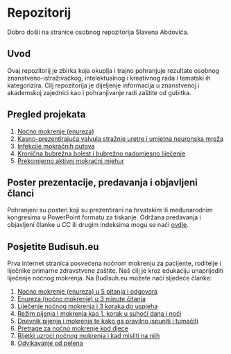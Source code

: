 # Repozitorij

Dobro došli na stranice osobnog repozitorija Slavena Abdovića.

## Uvod

Ovaj repozitorij je zbirka koja okuplja i trajno pohranjuje rezultate osobnog znanstveno-istraživačkog, intelektualnog i kreativnog rada i tematski ih kategorizira. Cilj repozitorija je dijeljenje informacija u znanstvenoj i akademskoj zajednici kao i pohranjivanje radi zaštite od gubitka.

## Pregled projekata

1. [Noćno mokrenje (enureza)](enureza.md)
2. [Kasno-prezentirajuća valvula stražnje uretre i umjetna neuronska mreža](puv.md)
3. [Infekcije mokraćnih putova](uti.md)
3. [Kronična bubrežna bolest i bubrežno nadomjesno liječenje](ckd.md)
4. [Prekomjerno aktivni mokraćni mjehur](oab.md)

## Poster prezentacije, predavanja i objavljeni članci

Pohranjeni su posteri koji su prezentirani na hrvatskim ili međunarodnim kongresima u PowerPoint formatu za tiskanje. Održana predavanja i objavljeni članke u CC ili drugim indeksima mogu se naći [ovdje](art.md).

## Posjetite Budisuh.eu

Prva internet stranica posvećena noćnom mokrenju za pacijente, roditelje i liječnike primarne zdravstvene zaštite. Naš cilj je kroz edukaciju unaprijediti liječenje noćnog mokrenja. Na Budisuh.eu možete naći sljedeće članke:
1. [Noćno mokrenje (enureza) u 5 pitanja i odgovora](https://budisuh.eu/nocno-mokrenje-enureza-djeca-dijagnostika-lijecenje/)
2. [Enureza (noćno mokrenje) u 3 minute čitanja](https://budisuh.eu/enureza-nocno-mokrenje-ukratko/)
3. [Liječenje noćnog mokrenja i 3 koraka do uspjeha](https://budisuh.eu/uspjesno-lijecenje-nocnog-mokrenja/)
4. [Režim pijenja i mokrenja kao 1. korak u suhoći dana i noći](https://budisuh.eu/rezim-pijenja-i-mokrenja-prvi-korak-do-suhoce/)
5. [Dnevnik pijenja i mokrenja te kako ga pravilno ispuniti i tumačiti](https://budisuh.eu/dnevnik-pijenja-i-mokrenja-ispunjavanje-tumacenje/)
6. [Pretrage za noćno mokrenje kod djece](https://budisuh.eu/pretrage-za-nocno-mokrenje-kod-djece/)
7. [Rijetki uzroci noćnog mokrenja i kad misliti na njih](https://budisuh.eu/rijetki-uzroci-nocnog-mokrenja/)
8. [Odvikavanje od pelena](https://budisuh.eu/odvikavanje-od-pelena/)
